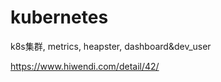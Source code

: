 # kubernetes
k8s集群, metrics, heapster, dashboard&amp;dev_user


https://www.hiwendi.com/detail/42/

